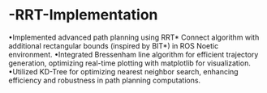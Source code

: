 # -RRT-Implementation
•Implemented advanced path planning using RRT* Connect algorithm with additional rectangular bounds (inspired by BIT*) in ROS Noetic environment.
•Integrated Bressenham line algorithm for efficient trajectory generation, optimizing real-time plotting with matplotlib for visualization.
•Utilized KD-Tree for optimizing nearest neighbor search, enhancing efficiency and robustness in path planning computations.
